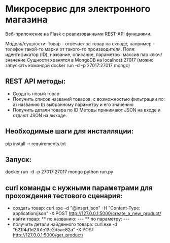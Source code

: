 # Микросервис для электронного магазина
Веб-приложение на Flask с реализованными REST-API функциями.

Модель/cущности: Товар - отвечает за товар на складе, например - телефон такой-то марки от такого-то производителя.
Поля: идентификатор (ID), название, описание, параметры: массив пар ключ/значение
Сущности хранятся в MongoDB на localhost:27017 (можно запускать командой docker run -d -p 27017:27017 mongo)

## REST API методы:
- Создать новый товар
- Получить список названий товаров, с возможностью фильтрации по:
a) названию
b) выбранному параметру и его значению
- Получить детали товара по ID
Методы принимают JSON на входе и отдают JSON на выходе.

## Необходимые шаги для инсталляции:
pip install -r requirements.txt

## Запуск:
docker run -d -p 27017:27017 mongo
python run.py

## curl команды с нужными параметрами для прохождения тестового сценария:
* создать товар: curl.exe -d "@insert.json" -H "Content-Type: application/json" -X POST http://127.0.0.1:5000/create_a_new_product/
* найти товар:
** по названию: ---
** по параметру: ---
* получить детали найденного товара: curl.exe -d "621f4d1d2fb1e13c2d5ac82a" -X POST http://127.0.0.1:5000/get_product/
